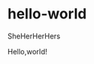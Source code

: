 # hello-world
SheHerHerHers

<!DOCTYPE html>
<html lang="en">
<head>
    <meta charset="UTF-8">
    <meta http-equiv="X-UA-Compatible" content="IE=edge">
    <meta name="viewport" content="width=device-width, initial-scale=1.0">
    <title>ReturnBard</title>
</head>
<body>
    <p>Hello,world!</p>
</body>
</html>
